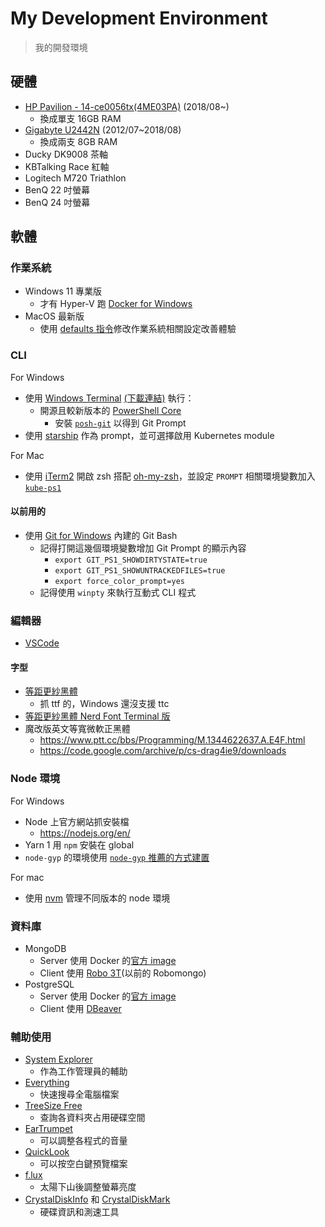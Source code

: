 # My Development Environment

> 我的開發環境

## 硬體

- [HP Pavilion - 14-ce0056tx(4ME03PA)](https://support.hp.com/tw-zh/document/c06042793) (2018/08~)
  - 換成單支 16GB RAM
- [Gigabyte U2442N](https://www.gigabyte.com/tw/Laptop/U2442N#kf) (2012/07~2018/08)
  - 換成兩支 8GB RAM
- Ducky DK9008 茶軸
- KBTalking Race 紅軸
- Logitech M720 Triathlon
- BenQ 22 吋螢幕
- BenQ 24 吋螢幕

## 軟體

### 作業系統

- Windows 11 專業版
  - 才有 Hyper-V 跑 [Docker for Windows](https://docs.docker.com/docker-for-windows/install/)
- MacOS 最新版
  - 使用 [defaults 指令](./macosDefaults.sh)修改作業系統相關設定改善體驗

### CLI

For Windows

- 使用 [Windows Terminal](https://github.com/microsoft/terminal) [(下載連結)](https://www.microsoft.com/en-us/p/windows-terminal-preview/9n0dx20hk701) 執行：
  - 開源且較新版本的 [PowerShell Core](https://github.com/PowerShell/PowerShell)
    - 安裝 [`posh-git`](https://github.com/dahlbyk/posh-git) 以得到 Git Prompt
- 使用 [starship](https://github.com/starship/starship) 作為 prompt，並可選擇啟用 Kubernetes module

For Mac

- 使用 [iTerm2](https://iterm2.com/) 開啟 zsh 搭配 [oh-my-zsh](https://ohmyz.sh/)，並設定 `PROMPT` 相關環境變數加入 [`kube-ps1`](https://github.com/jonmosco/kube-ps1)

#### 以前用的

- 使用 [Git for Windows](https://git-scm.com/download/win) 內建的 Git Bash
  - 記得打開這幾個環境變數增加 Git Prompt 的顯示內容
    - `export GIT_PS1_SHOWDIRTYSTATE=true`
    - `export GIT_PS1_SHOWUNTRACKEDFILES=true`
    - `export force_color_prompt=yes`
  - 記得使用 `winpty` 來執行互動式 CLI 程式

### 編輯器

- [VSCode](https://code.visualstudio.com/)

#### 字型

- [等距更紗黑體](https://github.com/be5invis/Sarasa-Gothic/releases)
  - 抓 ttf 的，Windows 還沒支援 ttc
- [等距更紗黑體 Nerd Font Terminal 版](https://github.com/jonz94/Sarasa-Gothic-Nerd-Fonts)
- 魔改版英文等寬微軟正黑體
  - https://www.ptt.cc/bbs/Programming/M.1344622637.A.E4F.html
  - https://code.google.com/archive/p/cs-drag4ie9/downloads

### Node 環境

For Windows

- Node 上官方網站抓安裝檔
  - https://nodejs.org/en/
- Yarn 1 用 `npm` 安裝在 global
- `node-gyp` 的環境使用 [`node-gyp` 推薦的方式建置](https://github.com/nodejs/node-gyp#on-windows)

For mac
- 使用 [nvm](https://github.com/nvm-sh/nvm) 管理不同版本的 node 環境

### 資料庫

- MongoDB
  - Server 使用 Docker 的[官方 image](https://hub.docker.com/r/library/mongo/)
  - Client 使用 [Robo 3T](https://robomongo.org/download)(以前的 Robomongo)
- PostgreSQL
  - Server 使用 Docker 的[官方 image](https://hub.docker.com/r/library/postgres/)
  - Client 使用 [DBeaver](https://dbeaver.io/)

### 輔助使用

- [System Explorer](https://systemexplorer.net/)
  - 作為工作管理員的輔助
- [Everything](https://www.voidtools.com/)
  - 快速搜尋全電腦檔案
- [TreeSize Free](https://www.jam-software.com/treesize_free/)
  - 查詢各資料夾占用硬碟空間
- [EarTrumpet](https://www.microsoft.com/en-us/p/eartrumpet/9nblggh516xp)
  - 可以調整各程式的音量
- [QuickLook](https://www.microsoft.com/zh-tw/p/quicklook/9nv4bs3l1h4s)
  - 可以按空白鍵預覽檔案
- [f.lux](https://justgetflux.com/)
  - 太陽下山後調整螢幕亮度
- [CrystalDiskInfo](https://crystalmark.info/en/download/) 和 [CrystalDiskMark](https://crystalmark.info/en/download/)
  - 硬碟資訊和測速工具
